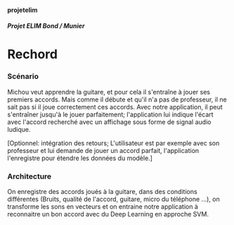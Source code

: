 #### projetelim

##### Projet ELIM Bond / Munier


# Rechord


### Scénario

Michou veut apprendre la guitare, et pour cela il s'entraîne à jouer ses premiers accords. Mais comme il débute et qu'il n'a pas de professeur, il ne sait pas si il joue correctement ces accords. Avec notre application, il peut s'entraîner jusqu'à le jouer parfaitement; l'application lui indique l'écart avec l'accord recherché avec un affichage sous forme de signal audio ludique.

[Optionnel: intégration des retours; L'utilisateur est par exemple avec son professeur et lui demande de jouer un accord parfait, l'application l'enregistre pour étendre les données du modèle.]

### Architecture

On enregistre des accords joués à la guitare, dans des conditions différentes (Bruits, qualité de l'accord, guitare, micro du téléphone ...), on transforme les sons en vecteurs et on entraine notre application à reconnaitre un bon accord avec du Deep Learning en approche SVM.